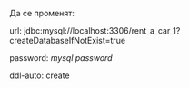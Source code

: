 Да се променят:

url: jdbc:mysql://localhost:3306/rent_a_car_1?createDatabaseIfNotExist=true

password: *mysql password*

ddl-auto: create